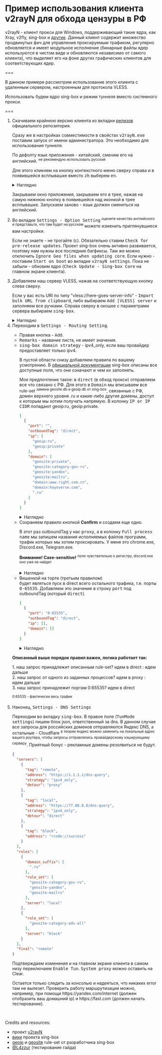 <h1>Пример использования клиента v2rayN для обхода цензуры в РФ</h1>

v2rayN - клиент прокси для Windows, поддерживающий такие ядра, как Xray, v2fly, sing-box и [другие](https://github.com/2dust/v2rayN/wiki/List-of-supported-cores).
Данный клиент содержит множество продвинутых фич для управления проксируемым трафиком, регулярно обновляется и имеет модульное исполнение (бинарные файлы ядер используются в чистом виде и обновляются независимо от самого клиента), что выделяет его на фоне других графических клиентов для соответствующих ядер.

===

В данном примере рассмотрим использование этого клиента с удаленным сервером, настроенным для протокола VLESS.

Использовать будем ядро sing-box и режим туннеля вместо системного прокси.

===

<ol>
<li>Скачиваем крайнюю версию клиента из вкладки <a href="https://github.com/2dust/v2rayN/releases">релизов</a> официального репозитория.</li>
<p>Сразу же в настройках совместимости в свойстах <tt>v2rayN.exe</tt> поставим запуск от имени администратора. Это необходимо для использования туннеля.</p>
<p>По дефолту язык приложения - китайский, сменим его на английский. <sup>не рекомендую использовать русский</sup></p>
<p>Для этого кликнем на кнопку контекстного меню сверху справа и в появившейся всплывашке вместо <tt>zh</tt> выберем <tt>en</tt>.</p>
<details> <summary>Наглядно</summary> <img src="assets/zh2en.png" alt="drawing" width="555" height="434"/> </details>
<p>Закрываем окно приложения, закрываем его в трее, нажав на самую нижнюю кнопку в появившейся над иконкой в трее всплывашке. Запускаем заново - язык должен смениться на английский.</p>

<li>Во вкладке <tt>Settings - Option Setting</tt> <sup>оцените качество английского и представьте, что там будет на русском</sup> можете изменить приглянувшиеся вам настройки.</li> 
<p>Если не знаете - не трогайте (c). Обязательно ставим <tt>Check for pre-release updates</tt>. Проект sing-box очень активно развивается, поэтому нам нужны все последние багфиксы. Там же можно отключить <tt>Ignore Geo files when updating core</tt>. Если нужно - поставим <tt>Start on boot</tt> во вкладке <tt>v2rayN settings</tt>. Пока не забыли - обновим ядро (<tt>Check Update - Sing-box Core</tt> на главном экране клиента).</p>

<li>Добавляем наш сервер VLESS, нажав на соответствующую кнопку слева сверху.</li>
<p>Если у вас есть URI по типу "vless://here-goes-server-info" - <tt>Import bulk URL from clipboard</tt>, либо выбираем <tt>Add [VLESS] server</tt> и заполняем все ручками. Справа сверху в окошке с параметрами сервера выбираем <tt>sing-box</tt>.</p>
<details> <summary>Наглядно</summary> <img src="assets/server-settings.png" alt="drawing" width="555" height="540"/> </details>

<li>Переходим в <tt>Settings - Routing Setting</tt>.</li>

<ul>
<li>Правая кнопка - <tt>Add</tt>.</li>

<li><tt>Remarks</tt> - название листа, не имеет значения.</li>

<li><tt>sing-box domain strategy</tt> - ipv4_only, если ваш провайдер предоставляет только ipv4.</li>
<p>В пустой области снизу добавляем правила по вашему усмотрению. В <a href="https://sing-box.sagernet.org/configuration/route/rule/">официальной документации</a> sing-box описаны все доступные поля, что они означают и чем их заполнять.</p>
<p>Мое предпочтение такое:
в <tt>direct</tt> (в обход прокси) отправляем все что связано с РФ. Для этого в <tt>Domain</tt> мы вписываем все rule-set <sup>замена geosite.db и geoip.db от sing-box</sup>, связанные с РФ, домен верхнего уровня .ru и какие-либо другие домены, доступ к которым мы хотим получать напрямую.
В колонку <tt>IP or IP CIDR</tt> попадают geoip:ru, geoip:private.</p>

```json
[
  {
    "port": "",
    "outboundTag": "direct",
    "ip": [
      "geoip:ru",
      "geoip:private"
    ],
    "domain": [
      "geosite:private",
      "geosite:category-gov-ru",
      "geosite:yandex",
      "geosite:mailru",
      "domain:www.right.com.cn",
      "domain:hoyoverse.com",
      ".ru"
    ]
  }
]
```

<details> <summary>Наглядно</summary> <img src="assets/geo-routing.png" alt="drawing" width="555" height="540"/> </details>

<li>Сохраняем правило кнопкой <b>Confirm</b> и создаем еще одно.</li>
<p>В этот раз outboundTag у нас <tt>proxy</tt>, а в колонку <tt>Full process name</tt> мы запишем названия исполняемых файлов программ, трафик которых мы хотим проксировать. У меня это chrome.exe, Discord.exe, Telegram.exe.</p>
<p><b>Внимание! Case-sensitive!</b>
<sup>поле чувствительно к регистру, discord.exe оно уже не найдет</sup></p>

<details> <summary>Наглядно</summary> <img src="assets/process-routing.png" alt="drawing" width="555" height="540"/> </details>
<li>Вишенкой на торте (третьим правилом)</li> будет являться пуск в direct всего остального трафика, т.е. порты <tt>0-65535</tt>. Добавляем это значение в строку <tt>port</tt> под outboundTag (который <tt>direct</tt>).

```json
[
  {
    "port": "0-65535",
    "outboundTag": "direct",
    "ip": [],
    "domain": []
  }
]
```

<details> <summary>Наглядно</summary> <img src="assets/port-routing.png" alt="drawing" width="555" height="540"/> </details>
</ul>

<p><b>Описанный выше порядок правил важен, логика работает так:</b></p>
<p>1. наш запрос принадлежит описанным rule-set? идем в direct : идем дальше<br />
2. наш запрос от одного из заданных процессов? идем в proxy : идем дальше<br />
3. наш запрос принадлежит портам 0:65535? идем в direct</p>
<p><sup>0:65535 - фактически весь трафик</sup></p>

<li>Наконец, <tt>Settings - DNS Settings</tt></li>
<p>Переходим во вкладку <tt>sing-box</tt>. В правое поле (<tt>TunMode settings</tt>) пишем блок json, ответственный за dns. В данном случае все запросы для российских доменов отправляются Яндекс DNS, а остальные - Cloudflare <sup>в теории яндекс можно заменить на локальный адрес вашего роутера, чтобы запросы отправлялись провайдерскому кэширующему серверу</sup>. Приятный бонус - рекламные домены резолвиться не будут.</p>


```json
{
  "servers": [
    {
      "tag": "remote",
      "address": "https://1.1.1.1/dns-query",
      "strategy": "ipv4_only",
      "detour": "proxy"
    },
    {
      "tag": "local",
      "address": "https://77.88.8.8/dns-query",
      "strategy": "ipv4_only",
      "detour": "direct"
    },
    {
      "tag": "block",
      "address": "rcode://success"
    }
  ],
  "rules": [
    {
      "domain_suffix": [
        ".ru"
      ],
      "rule_set": [
        "geosite-category-gov-ru",
        "geosite-yandex",
        "geosite-mailru"
      ],
      "server": "local"
    },
    {
      "rule_set": [
        "geosite-category-ads-all"
      ],
      "server": "block"
    }
  ],
  "final": "remote"
}
```

<p>Подтверждаем изменения и на главном экране клиента в самом низу переключаем <tt>Enable Tun</tt>. <tt>System proxy</tt> можно оставить на Clear.</p>
<p>Остается только следить за консолью и надеяться, что никаких error там не вылезет. Проверить работу маршрутизации можно, например, при помощи https://yandex.com/internet (должен отобразить ваш домашний ip) и https://fast.com (должен начать тестирование).</p>

</ol>
<br />

Credits and resources:
- проект <a href="https://github.com/2dust/v2rayN">v2rayN</a>
- <a href="https://sing-box.sagernet.org/configuration">вики</a> проекта sing-box
- <a href="https://github.com/SagerNet/sing-geoip/tree/rule-set">geoip</a> и <a href="https://github.com/SagerNet/sing-geosite/tree/rule-set">geosite</a> rule-set от разработчика sing-box
- [@L4zzur](https://github.com/L4zzur) (тестирование гайда)

